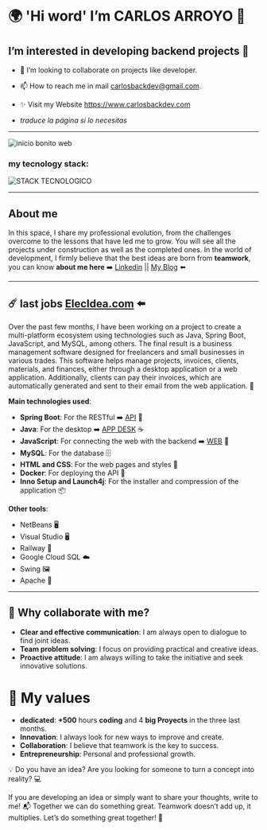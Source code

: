 #	:earth_africa: 'Hi word' I’m CARLOS ARROYO :wave:
## I’m interested in **developing backend** projects 🚀

- 💞️ I’m looking to collaborate on projects like developer.
- 📫 How to reach me in mail carlosbackdev@gmail.com.
- ✨ Visit my Website https://www.carlosbackdev.com
  
- _*traduce la página si lo necesitas*_
---

![inicio bonito web](https://github.com/user-attachments/assets/44d730eb-3711-4da7-bb01-9c898c48be77)

### my tecnology stack:


![STACK TECNOLOGICO](https://github.com/user-attachments/assets/110beaff-4b10-4c58-abfd-763787dbc990)

---

## About me
In this space, I share my professional evolution, from the challenges overcome to the lessons that have led me to grow. You will see all the projects under construction as well as the completed ones. In the world of development, I firmly believe that the best ideas are born from **teamwork**, you can know **about me here** ➡️  [Linkedin](https://www.linkedin.com/in/carlos-arroyo-dev) || [My Blog](https://www.carlosbackdev.com/) ⬅️

---
## ☄️ last jobs [ElecIdea.com](https://www.elecidea.com/) ⬅️
Over the past few months, I have been working on a project to create a multi-platform ecosystem using technologies such as Java, Spring Boot, JavaScript, and MySQL, among others. The final result is a business management software designed for freelancers and small businesses in various trades. This software helps manage projects, invoices, clients, materials, and finances, either through a desktop application or a web application. Additionally, clients can pay their invoices, which are automatically generated and sent to their email from the web application. 💼

**Main technologies used**:
- **Spring Boot**: For the RESTful ➡️ [API](https://github.com/carlosbackdev/ElecIdea-Api-SpringBoot) 🌱
- **Java**: For the desktop ➡️ [APP DESK](https://github.com/carlosbackdev/ElecIdea-App-Desktop-Java) ☕
- **JavaScript**: For connecting the web with the backend ➡️ [WEB](https://github.com/carlosbackdev/ElecIdea-Web-App) 🔄
- **MySQL**: For the database 🗄️
- **HTML and CSS**: For the web pages and styles 🎨
- **Docker**: For deploying the API 🐳
- **Inno Setup and Launch4j**: For the installer and compression of the application 📦

**Other tools**:
- NetBeans 🖥️
- Visual Studio 🖥️
- Railway 🚂
- Google Cloud SQL ☁️
- Swing 🖼️
- Apache 🏢

---

## 🌟 Why collaborate with me? 

- **Clear and effective communication**: I am always open to dialogue to find joint ideas.
- **Team problem solving**: I focus on providing practical and creative ideas.
- **Proactive attitude**: I am always willing to take the initiative and seek innovative solutions.

# 🥇 My values
- **dedicated**: **+500** hours **coding** and 4 **big Proyects** in the three last months.
- **Innovation**: I always look for new ways to improve and create.
- **Collaboration**: I believe that teamwork is the key to success.
- **Entrepreneurship**: Personal and professional growth.

  
💡 Do you have an idea? Are you looking for someone to turn a concept into reality? 💻 

If you are developing an idea or simply want to share your thoughts, write to me! 📬 Together we can do something great. Teamwork doesn’t add up, it multiplies. Let’s do something great together! 🚀


